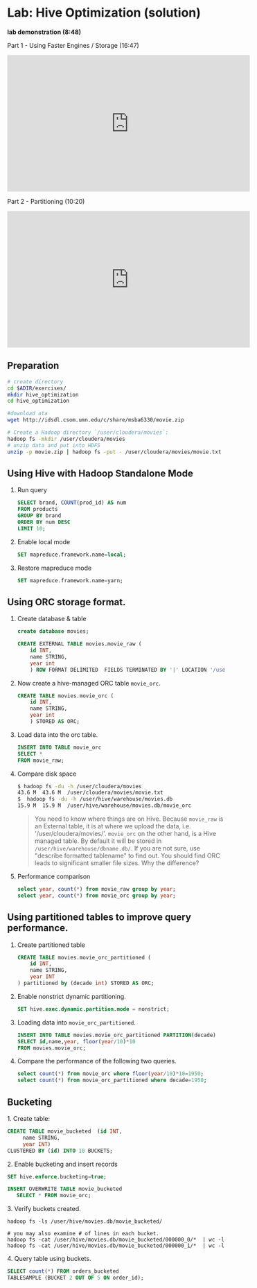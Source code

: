 # Lab: Hive Optimization (solution)

**lab demonstration (8:48)**

Part 1 - Using Faster Engines / Storage (16:47)

<iframe width="560" height="315" src="https://www.youtube.com/embed/_u3Hf-blJmk" frameborder="0" allow="autoplay; encrypted-media" allowfullscreen></iframe>

Part 2 - Partitioning (10:20)

<iframe width="560" height="315" src="https://www.youtube.com/embed/4omHrZTvmXM" frameborder="0" allow="autoplay; encrypted-media" allowfullscreen></iframe>

## Preparation


```bash
# create directory
cd $ADIR/exercises/
mkdir hive_optimization
cd hive_optimization

#download ata
wget http://idsdl.csom.umn.edu/c/share/msba6330/movie.zip

# Create a Hadoop directory `/user/cloudera/movies`:
hadoop fs -mkdir /user/cloudera/movies
# unzip data and put into HDFS
unzip -p movie.zip | hadoop fs -put - /user/cloudera/movies/movie.txt
```

## Using Hive with Hadoop Standalone Mode


1. Run query
    ```sql
    SELECT brand, COUNT(prod_id) AS num
    FROM products
    GROUP BY brand
    ORDER BY num DESC
    LIMIT 10;
    ```
4. Enable local mode
    ```sql
    SET mapreduce.framework.name=local;
    ```
6. Restore mapreduce mode
    ```sql
    SET mapreduce.framework.name=yarn;
    ```


## Using ORC storage format.

1. Create database & table
    ```sql
    create database movies;

    CREATE EXTERNAL TABLE movies.movie_raw (
        id INT,
        name STRING,
        year int
        ) ROW FORMAT DELIMITED  FIELDS TERMINATED BY '|' LOCATION '/user/cloudera/movies/';

    ```

2. Now create a hive-managed ORC table `movie_orc`. 
    ```sql
    CREATE TABLE movies.movie_orc (
        id INT,
        name STRING,
        year int
        ) STORED AS ORC;
    ```
6. Load data into the orc table.
    ```sql
    INSERT INTO TABLE movie_orc 
    SELECT *
    FROM movie_raw;
    ```
7. Compare disk space
    ```bash
    $ hadoop fs -du -h /user/cloudera/movies
    43.6 M  43.6 M  /user/cloudera/movies/movie.txt
    $  hadoop fs -du -h /user/hive/warehouse/movies.db
    15.9 M  15.9 M  /user/hive/warehouse/movies.db/movie_orc
    ```
    > You need to know where things are on Hive. Because `movie_raw` is an External table, it is at where we upload the data, i.e. '/user/cloudera/movies/'. `movie_orc` on the other hand, is a Hive managed table. By default it will be stored in `/user/hive/warehouse/dbname.db/`. If you are not sure, use "describe formatted tablename" to find out. You should find ORC leads to significant smaller file sizes. Why the difference?

8. Performance comparison
    ```sql
    select year, count(*) from movie_raw group by year;
    select year, count(*) from movie_orc group by year;
    ```

## Using partitioned tables to improve query performance.

1. Create partitioned table
    ```sql
    CREATE TABLE movies.movie_orc_partitioned (
        id INT,
        name STRING,
        year INT
    ) partitioned by (decade int) STORED AS ORC;
    ```
2. Enable nonstrict dynamic partitioning.
    
    ```sql
    SET hive.exec.dynamic.partition.mode = nonstrict;
    ```
3. Loading data into `movie_orc_partitioned`.     
    ```sql
    INSERT INTO TABLE movies.movie_orc_partitioned PARTITION(decade) 
    SELECT id,name,year, floor(year/10)*10
    FROM movies.movie_orc;
    ```
4. Compare the performance of the following two queries. 
    ```sql
    select count(*) from movie_orc where floor(year/10)*10=1950;
    select count(*) from movie_orc_partitioned where decade=1950;
    ```

## Bucketing

1\. Create table:

```sql
CREATE TABLE movie_bucketed  (id INT,
     name STRING,
     year INT)
CLUSTERED BY (id) INTO 10 BUCKETS;
```

2\. Enable bucketing and insert records

```sql
SET hive.enforce.bucketing=true;  

INSERT OVERWRITE TABLE movie_bucketed 
   SELECT * FROM movie_orc;
```

3\. Verify buckets created.

```shell
hadoop fs -ls /user/hive/movies.db/movie_bucketed/

# you may also examine # of lines in each bucket.
hadoop fs -cat /user/hive/movies.db/movie_bucketed/000000_0/*  | wc -l
hadoop fs -cat /user/hive/movies.db/movie_bucketed/000000_1/*  | wc -l
```

4\. Query table using buckets.

```sql
SELECT count(*) FROM orders_bucketed
TABLESAMPLE (BUCKET 2 OUT OF 5 ON order_id);
```
